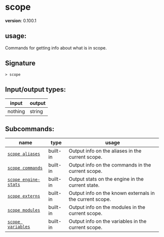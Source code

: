 # scope

**version**: 0.100.1

## **usage**:

Commands for getting info about what is in scope.

## Signature

`> scope `

## Input/output types:

| input   | output |
| ------- | ------ |
| nothing | string |

## Subcommands:

| name                                                         | type     | usage                                                    |
| ------------------------------------------------------------ | -------- | -------------------------------------------------------- |
| [`scope aliases`](/commands/docs/scope_aliases.md)           | built-in | Output info on the aliases in the current scope.         |
| [`scope commands`](/commands/docs/scope_commands.md)         | built-in | Output info on the commands in the current scope.        |
| [`scope engine-stats`](/commands/docs/scope_engine-stats.md) | built-in | Output stats on the engine in the current state.         |
| [`scope externs`](/commands/docs/scope_externs.md)           | built-in | Output info on the known externals in the current scope. |
| [`scope modules`](/commands/docs/scope_modules.md)           | built-in | Output info on the modules in the current scope.         |
| [`scope variables`](/commands/docs/scope_variables.md)       | built-in | Output info on the variables in the current scope.       |

